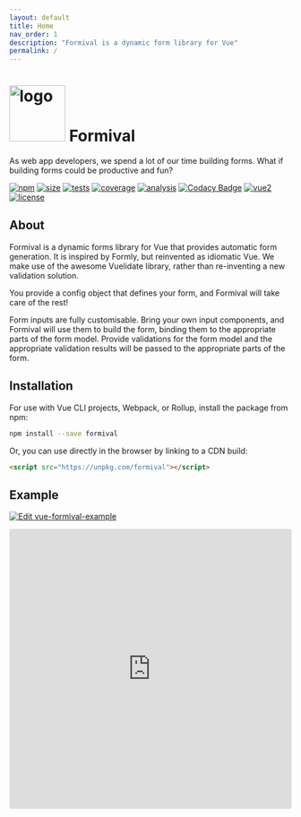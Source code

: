 ```yaml
---
layout: default
title: Home
nav_order: 1
description: "Formival is a dynamic form library for Vue"
permalink: /
---
```


# <img src="https://formival.github.io/formival.png" alt="logo" width="100"/> Formival


As web app developers, we spend a lot of our time
building forms. What if building forms could be 
productive and fun? 


[![npm](https://badgen.net/npm/v/formival)](https://www.npmjs.com/package/formival) 
[![size](https://badgen.net/bundlephobia/minzip/formival)](https://bundlephobia.com/result?p=formival)
[![tests](https://badgen.net/travis/formival/formival)](https://travis-ci.org/formival/formival)
[![coverage](https://badgen.net/codecov/c/gh/formival/formival)](https://codecov.io/gh/formival/formival)
[![analysis](https://img.shields.io/scrutinizer/quality/g/formival/formival?style=flat-square)](https://scrutinizer-ci.com/g/formival/formival/)
[![Codacy Badge](https://api.codacy.com/project/badge/Grade/00481f2073ed4f77a1653bd397201b49)](https://app.codacy.com/gh/formival/formival)
[![vue2](https://badgen.net/badge/Vue/2.x/green)](https://vuejs.org/)
[![license](https://badgen.net/badge/license/MIT/blue)](http://opensource.org/licenses/MIT)

## About

Formival is a dynamic forms library for Vue that 
provides automatic form generation. 
It is inspired by Formly, but reinvented as idiomatic Vue. 
We make use of the awesome Vuelidate library, rather than re-inventing a new validation solution.

You provide a config object that defines your form, and 
Formival will take care of the rest!

Form inputs are fully customisable. Bring your own 
input components, and Formival will use them to build
the form, binding them to the appropriate parts
of the form model. Provide validations for the form
model and the appropriate validation results will
be passed to the appropriate parts of the form.

## Installation

For use with Vue CLI projects, Webpack, or Rollup,
install the package from npm:

```bash
npm install --save formival
```

Or, you can use directly in the browser by linking 
to a CDN build:

```html
<script src="https://unpkg.com/formival"></script>
```

## Example

[![Edit vue-formival-example](https://codesandbox.io/static/img/play-codesandbox.svg)](https://codesandbox.io/s/heuristic-nightingale-2evdl?fontsize=14&hidenavigation=1&theme=dark)

<iframe src="https://codesandbox.io/embed/heuristic-nightingale-2evdl?fontsize=14&hidenavigation=1&theme=dark" style="width:100%; height:500px; border:0; border-radius: 4px; overflow:hidden;" title="vue-formival-example"></iframe>


